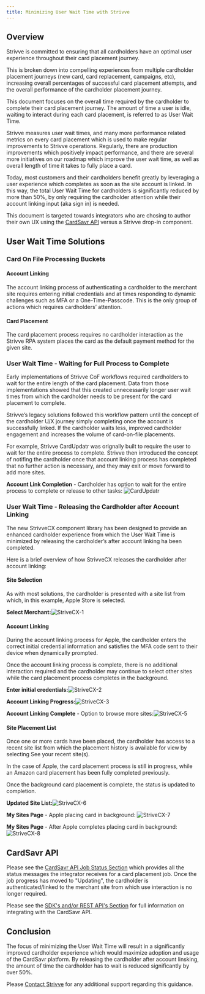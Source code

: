 ```yaml
---
title: Minimizing User Wait Time with Strivve
---
```



## Overview

Strivve is committed to ensuring that all cardholders have an optimal user experience throughout their card placement journey.  

This is broken down into compelling experiences from multiple cardholder placement journeys (new card, card replacement, campaigns, etc), increasing overall percentages of successful card placement attempts, and the overall performance of the cardholder placement journey.

This document focuses on the overall time required by the cardholder to complete their card placement journey.  The amount of time a user is idle, waiting to interact during each card placement, is referred to as User Wait Time.   

Strivve measures user wait times, and many more performance related metrics on every card placement which is used to make regular improvements to Strivve operations. Regularly, there are production improvements which positively impact performance, and there are several more initiatives on our roadmap which improve the user wait time, as well as overall length of time it takes to fully place a card. 

Today, most customers and their cardholders benefit greatly by leveraging a user experience which completes as soon as the site account is linked.  In this way, the total User Wait Time for cardholders is significantly reduced by more than 50%, by only requiring the cardholder attention while their account linking input (aka sign in) is needed. 

This document is targeted towards integrators who are chosing to author their own UX using the [CardSavr API](/integrations/introduction#card-savr-api) versus a Strivve drop-in component.

## User Wait Time Solutions

### Card On File Processing Buckets

#### Account Linking
The account linking process of authenticating a cardholder to the merchant site requires entering initial credentials and at times responding to dynamic challenges such as MFA or a One-Time-Passcode.  This is the only group of actions which requires cardholders’ attention.

#### Card Placement
The card placement process requires no cardholder interaction as the Strivve RPA system places the card as the default payment method for the given site.

### User Wait Time - Waiting for Full Process to Complete
Early implementations of Strivve CoF workflows required cardholders to wait for the entire length of the card placement.  Data from those implementations showed that this created unnecessarily longer user wait times from which the cardholder needs to be present for the card placement to complete.

Strivve’s legacy solutions followed this workflow pattern until the concept of the cardholder U/X journey simply completing once the account is successfully linked.  If the cardholder waits less, improved cardholder engagement and increases the volume of card-on-file placements.

For example, Strivve CardUpdatr was orignally built to require the user to wait for the entire process to complete.  Strivve then introduced the concept of notifing the cardholder once that account linking process has completed that no further action is necessary, and they may exit or move forward to add more sites.  

**Account Link Completion** - Cardholder has option to wait for the entire process to complete or release to other tasks:
![CardUpdatr](/images/cu_account_link_complete.png) 

### User Wait Time - Releasing the Cardholder after Account Linking
The new StrivveCX component library has been designed to provide an enhanced cardholder experience from which the User Wait Time is minimized by releasing the cardholder’s after account linking ha been completed. 

Here is a brief overview of how StrivveCX releases the cardholder after account linking:

#### Site Selection
As with most solutions, the cardholder is presented with a site list from which, in this example, Apple Store is selected.

**Select Merchant:**![StriveCX-1](/images/cx_select_merchant.png) 

#### Account Linking
During the account linking process for Apple, the cardholder enters the correct initial credential information and satisfies the MFA code sent to their device when dynamically prompted.

Once the account linking process is complete, there is no additional interaction required and the cardholder may continue to select other sites while the card placement process completes in the background. 

**Enter initial credentials:**![StriveCX-2](/images/cx_account_link_initial_apple.png) 

**Account Linking Progress:**![StriveCX-3](/images/cx_account_link_progress_apple.png) 

**Account Linking Complete** - Option to browse more sites:![StriveCX-5](/images/cx_account_link_complete_apple.png) 

#### Site Placement List
Once one or more cards have been placed, the cardholder has access to a recent site list from which the placement history is available for view by selecting See your recent site(s).
 
In the case of Apple, the card placement process is still in progress, while an Amazon card placement has been fully completed previously.

Once the background card placement is complete, the status is updated to completion.

**Updated Site List:**![StriveCX-6](/images/cx_recent_sites.png) 

**My Sites Page** - Apple placing card in background:
![StriveCX-7](/images/cx_my_sites_1.png) 

**My Sites Page** - After Apple completes placing card in background:
![StriveCX-8](/images/cx_my_sites_2.png) 

## CardSavr API 
Please see the [CardSavr API Job Status Section](//resources/job-progress#job-statuses) which provides all the status messages the integrator receives for a card placement job.  Once the job progress has moved to "Updating", the cardholder is authenticated/linked to the merchant site from which use interaction is no longer required.

Please see the [SDK's and/or REST API's Section](/api-sdk/introduction) for full information on integrating with the CardSavr API.

## Conclusion
The focus of minimizing the User Wait Time will result in a significantly improved cardholder experience which would maximize adoption and usage of the CardSavr platform.  By releasing the cardholder after account linsking, the amount of time the cardholder has to wait is reduced significantly by over 50%.  

Please [Contact Strivve](mailto:developers@strivve.com) for any additional support regarding this guidance.










